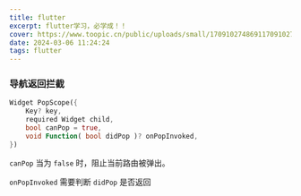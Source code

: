 ```yaml
---
title: flutter
excerpt: flutter学习，必学成！！
cover: https://www.toopic.cn/public/uploads/small/1709102748691170910274859.jpg
date: 2024-03-06 11:24:24
tags: flutter
---
```


### 导航返回拦截

```dart
Widget PopScope({
    Key? key,
    required Widget child,
    bool canPop = true,
    void Function( bool didPop )? onPopInvoked,
})
```

`canPop` 当为 `false` 时，阻止当前路由被弹出。

`onPopInvoked` 需要判断 `didPop` 是否返回
